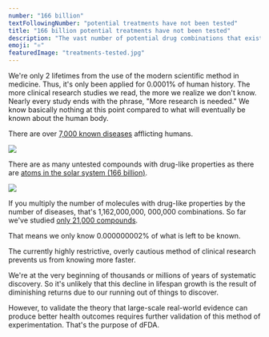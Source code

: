 ```yaml
---
number: "166 billion"
textFollowingNumber: "potential treatments have not been tested"
title: "166 billion potential treatments have not been tested"
description: "The vast number of potential drug combinations that exist, compared to the limited number that have been tested"
emoji: "⚛️"
featuredImage: "treatments-tested.jpg"
---
```

We're only 2 lifetimes from the use of the modern scientific method in medicine. Thus, it's only been applied for 0.0001% of human history. The more clinical research studies we read, the more we realize we don't know. Nearly every study ends with the phrase, "More research is needed." We know basically nothing at this point compared to what will eventually be known about the human body.

There are over [7,000 known diseases](https://www.washingtonpost.com/news/fact-checker/wp/2016/11/17/are-there-really-10000-diseases-and-500-cures/) afflicting humans.

![](https://static.crowdsourcingcures.org/dfda/assets/rare-diseases.jpg)

There are as many untested compounds with drug-like properties as there are [atoms in the solar system (166 billion)](https://www.nature.com/articles/549445a).

![](<https://static.crowdsourcingcures.org/dfda/assets/number-of-molecules-with-drug-like-properties.png>)

If you multiply the number of molecules with drug-like properties by the number of diseases, that's 1,162,000,000, 000,000 combinations. So far we've studied [only 21,000 compounds](https://www.centerwatch.com/articles/12702-new-mit-study-puts-clinical-research-success-rate-at-14-percent).

That means we only know 0.000000002% of what is left to be known.

The currently highly restrictive, overly cautious method of clinical research prevents us from knowing more faster.

We're at the very beginning of thousands or millions of years of systematic discovery. So it's unlikely that this decline in lifespan growth is the result of diminishing returns due to our running out of things to discover.

However, to validate the theory that large-scale real-world evidence can produce better health outcomes requires further validation of this method of experimentation. That's the purpose of dFDA.
